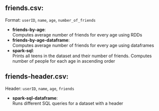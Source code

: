 ## friends.csv:
Format: `userID`, `name`, `age`, `number_of_friends`
- **friends-by-age**:\
  Computes average number of friends for every age using RDDs
- **friends-by-age-dataframe**:\
  Computes average number of friends for every age using dataframes
- **spark-sql**:\
  Prints all teens in the dataset and their number of friends. Computes number of people for each age in ascending order

## friends-header.csv:
Header: `userID`, `name`, `age`, `friends`
- **spark-sql-dataframe**:\
  Runs different SQL queries for a dataset with a header